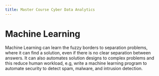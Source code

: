 ```yaml
---
title: Master Course Cyber Data Analytics
---
```

# Machine Learning
Machine Learning can learn the fuzzy borders to separation problems, where it can find a solution, even if there is no clear separation between answers. It can also automates solution designs to complex problems and this reduce human workload, e.g, write a machine learning program to automate security to detect spam, malware, and intrusion detection. 
